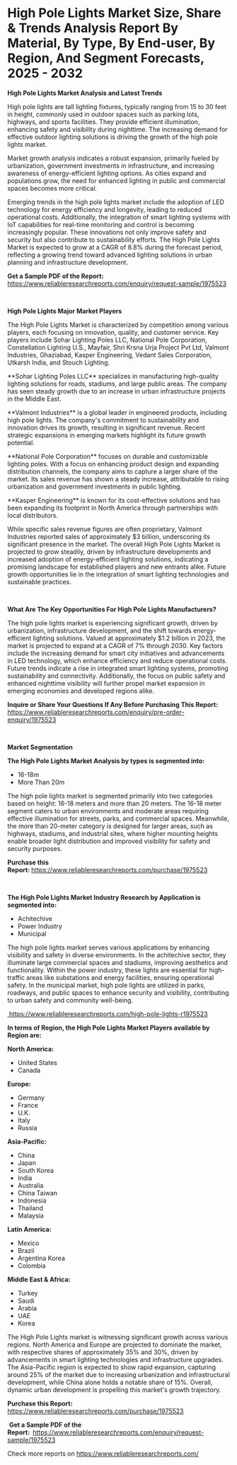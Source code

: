 <p><h1>High Pole Lights Market Size, Share & Trends Analysis Report By Material, By Type, By End-user, By Region, And Segment Forecasts, 2025 - 2032</h1></p><p><strong>High Pole Lights Market Analysis and Latest Trends</strong></p>
<p><p>High pole lights are tall lighting fixtures, typically ranging from 15 to 30 feet in height, commonly used in outdoor spaces such as parking lots, highways, and sports facilities. They provide efficient illumination, enhancing safety and visibility during nighttime. The increasing demand for effective outdoor lighting solutions is driving the growth of the high pole lights market.</p><p>Market growth analysis indicates a robust expansion, primarily fueled by urbanization, government investments in infrastructure, and increasing awareness of energy-efficient lighting options. As cities expand and populations grow, the need for enhanced lighting in public and commercial spaces becomes more critical. </p><p>Emerging trends in the high pole lights market include the adoption of LED technology for energy efficiency and longevity, leading to reduced operational costs. Additionally, the integration of smart lighting systems with IoT capabilities for real-time monitoring and control is becoming increasingly popular. These innovations not only improve safety and security but also contribute to sustainability efforts. The High Pole Lights Market is expected to grow at a CAGR of 8.8% during the forecast period, reflecting a growing trend toward advanced lighting solutions in urban planning and infrastructure development.</p></p>
<p><strong>Get a Sample PDF of the Report:&nbsp;</strong> <a href="https://www.reliableresearchreports.com/enquiry/request-sample/1975523?utm_campaign=2104&utm_medium=2&utm_source=Github&utm_content=ia&utm_term=20022025&utm_id=high-pole-lights">https://www.reliableresearchreports.com/enquiry/request-sample/1975523</a></p>
<p>&nbsp;</p>
<p><strong>High Pole Lights Major Market Players</strong></p>
<p><p>The High Pole Lights Market is characterized by competition among various players, each focusing on innovation, quality, and customer service. Key players include Sohar Lighting Poles LLC, National Pole Corporation, Constellation Lighting U.S., Mayfair, Shri Krsna Urja Project Pvt Ltd, Valmont Industries, Ghaziabad, Kasper Engineering, Vedant Sales Corporation, Utkarsh India, and Stouch Lighting.</p><p>**Sohar Lighting Poles LLC** specializes in manufacturing high-quality lighting solutions for roads, stadiums, and large public areas. The company has seen steady growth due to an increase in urban infrastructure projects in the Middle East. </p><p>**Valmont Industries** is a global leader in engineered products, including high pole lights. The company's commitment to sustainability and innovation drives its growth, resulting in significant revenue. Recent strategic expansions in emerging markets highlight its future growth potential.</p><p>**National Pole Corporation** focuses on durable and customizable lighting poles. With a focus on enhancing product design and expanding distribution channels, the company aims to capture a larger share of the market. Its sales revenue has shown a steady increase, attributable to rising urbanization and government investments in public lighting.</p><p>**Kasper Engineering** is known for its cost-effective solutions and has been expanding its footprint in North America through partnerships with local distributors. </p><p>While specific sales revenue figures are often proprietary, Valmont Industries reported sales of approximately $3 billion, underscoring its significant presence in the market. The overall High Pole Lights Market is projected to grow steadily, driven by infrastructure developments and increased adoption of energy-efficient lighting solutions, indicating a promising landscape for established players and new entrants alike. Future growth opportunities lie in the integration of smart lighting technologies and sustainable practices.</p></p>
<p>&nbsp;</p>
<p><strong>What Are The Key Opportunities For High Pole Lights Manufacturers?</strong></p>
<p><p>The high pole lights market is experiencing significant growth, driven by urbanization, infrastructure development, and the shift towards energy-efficient lighting solutions. Valued at approximately $1.2 billion in 2023, the market is projected to expand at a CAGR of 7% through 2030. Key factors include the increasing demand for smart city initiatives and advancements in LED technology, which enhance efficiency and reduce operational costs. Future trends indicate a rise in integrated smart lighting systems, promoting sustainability and connectivity. Additionally, the focus on public safety and enhanced nighttime visibility will further propel market expansion in emerging economies and developed regions alike.</p></p>
<p><strong>Inquire or Share Your Questions If Any Before Purchasing This Report:</strong> <a href="https://www.reliableresearchreports.com/enquiry/pre-order-enquiry/1975523?utm_campaign=2104&utm_medium=2&utm_source=Github&utm_content=ia&utm_term=20022025&utm_id=high-pole-lights">https://www.reliableresearchreports.com/enquiry/pre-order-enquiry/1975523</a></p>
<p>&nbsp;</p>
<p><strong>Market Segmentation</strong></p>
<p><strong>The High Pole Lights Market Analysis by types is segmented into:</strong></p>
<p><ul><li>16-18m</li><li>More Than 20m</li></ul></p>
<p><p>The high pole lights market is segmented primarily into two categories based on height: 16-18 meters and more than 20 meters. The 16-18 meter segment caters to urban environments and moderate areas requiring effective illumination for streets, parks, and commercial spaces. Meanwhile, the more than 20-meter category is designed for larger areas, such as highways, stadiums, and industrial sites, where higher mounting heights enable broader light distribution and improved visibility for safety and security purposes.</p></p>
<p><strong>Purchase this Report:&nbsp;</strong><a href="https://www.reliableresearchreports.com/purchase/1975523?utm_campaign=2104&utm_medium=2&utm_source=Github&utm_content=ia&utm_term=20022025&utm_id=high-pole-lights">https://www.reliableresearchreports.com/purchase/1975523</a></p>
<p>&nbsp;</p>
<p><strong>The High Pole Lights Market Industry Research by Application is segmented into:</strong></p>
<p><ul><li>Achitechive</li><li>Power Industry</li><li>Municipal</li></ul></p>
<p><p>The high pole lights market serves various applications by enhancing visibility and safety in diverse environments. In the achitechive sector, they illuminate large commercial spaces and stadiums, improving aesthetics and functionality. Within the power industry, these lights are essential for high-traffic areas like substations and energy facilities, ensuring operational safety. In the municipal market, high pole lights are utilized in parks, roadways, and public spaces to enhance security and visibility, contributing to urban safety and community well-being.</p></p>
<p><a href="https://www.reliableresearchreports.com/high-pole-lights-r1975523?utm_campaign=2104&utm_medium=2&utm_source=Github&utm_content=ia&utm_term=20022025&utm_id=high-pole-lights">&nbsp;https://www.reliableresearchreports.com/high-pole-lights-r1975523</a></p>
<p><strong>In terms of Region, the High Pole Lights Market Players available by Region are:</strong></p>
<p>
    <p> <strong> North America: </strong>
        <ul>
            <li>United States</li>
            <li>Canada</li>
        </ul>
        </p> 
    <p> <strong> Europe: </strong>
        <ul>
            <li>Germany</li>
            <li>France</li>
            <li>U.K.</li>
            <li>Italy</li>
            <li>Russia</li>
        </ul>
        </p> 
    <p> <strong> Asia-Pacific: </strong>
        <ul>
            <li>China</li>
            <li>Japan</li>
            <li>South Korea</li>
            <li>India</li>
            <li>Australia</li>
            <li>China Taiwan</li>
            <li>Indonesia</li>
            <li>Thailand</li>
            <li>Malaysia</li>
        </ul>
        </p> 
    <p> <strong> Latin America: </strong>
        <ul>
            <li>Mexico</li>
            <li>Brazil</li>
            <li>Argentina Korea</li>
            <li>Colombia</li>
        </ul>
        </p> 
    <p> <strong> Middle East & Africa: </strong>
        <ul>
            <li>Turkey</li>
            <li>Saudi</li>
            <li>Arabia</li>
            <li>UAE</li>
            <li>Korea</li>
        </ul>
    </p>
    </p>
<p><p>The High Pole Lights market is witnessing significant growth across various regions. North America and Europe are projected to dominate the market, with respective shares of approximately 35% and 30%, driven by advancements in smart lighting technologies and infrastructure upgrades. The Asia-Pacific region is expected to show rapid expansion, capturing around 25% of the market due to increasing urbanization and infrastructural development, while China alone holds a notable share of 15%. Overall, dynamic urban development is propelling this market's growth trajectory.</p></p>
<p><strong>Purchase this Report: </strong><a href="https://www.reliableresearchreports.com/purchase/1975523?utm_campaign=2104&utm_medium=2&utm_source=Github&utm_content=ia&utm_term=20022025&utm_id=high-pole-lights">https://www.reliableresearchreports.com/purchase/1975523</a></p>
<p>&nbsp;<strong>Get a Sample PDF of the Report:&nbsp;&nbsp;</strong><a href="https://www.reliableresearchreports.com/enquiry/request-sample/1975523?utm_campaign=2104&utm_medium=2&utm_source=Github&utm_content=ia&utm_term=20022025&utm_id=high-pole-lights">https://www.reliableresearchreports.com/enquiry/request-sample/1975523</a></p>
<p><strong></strong></p>
<p>Check more reports on <a href="https://www.reliableresearchreports.com/?utm_campaign=2104&utm_medium=2&utm_source=Github&utm_content=ia&utm_term=20022025&utm_id=high-pole-lights">https://www.reliableresearchreports.com/</a></p>